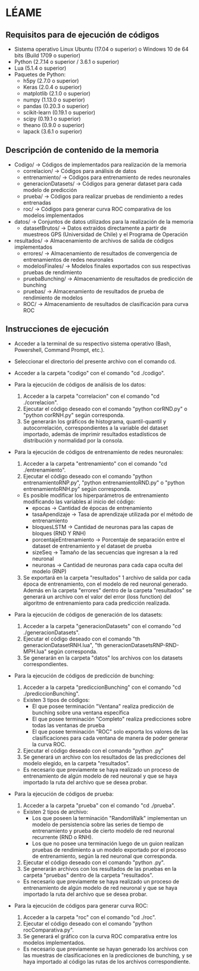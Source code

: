 ﻿LÉAME
======

Requisitos para de ejecución de códigos
---------------------------------------

+ Sistema operativo Linux Ubuntu (17.04 o superior) o Windows 10 de 64 bits (Build 1709 o superior)
+ Python (2.7.14 o superior / 3.6.1 o superior)
+ Lua (5.1.4 o superior)
+ Paquetes de Python:
	+ h5py (2.7.0 o superior)
	+ Keras (2.0.4 o superior)
	+ matplotlib (2.1.0 o superior)
	+ numpy (1.13.0 o superior)
	+ pandas (0.20.3 o superior)
	+ scikit-learn (0.19.1 o superior)
	+ scipy (0.19.1 o superior)
	+ theano (0.9.0 o superior)
	+ lapack (3.6.1 o superior)

Descripción de contenido de la memoria
------------------------------------------

+ Codigo/ -> Códigos de implementados para realización de la memoria
	+ correlacion/	-> Códigos para análisis de datos
	+ entrenamiento/	-> Códigos para entrenamiento de redes neuronales
	+ generacionDatasets/ -> Códigos para generar dataset para cada modelo de predicción
	+ prueba/	-> Códigos para realizar pruebas de rendimiento a redes entrenadas
	+ roc/	-> Códigos para generar curva ROC comparativa de los modelos implementados
+ datos/	-> Conjuntos de datos utilizados para la realización de la memoria
	+ datasetBrutos/	-> Datos extraídos directamente a partir de muestreos GPS (Universidad de Chile) y el Programa de Operación
+ resultados/	-> Almacenamiento de archivos de salida de códigos implementados
	+ errores/	-> Almacenamiento de resultados de convergencia de entrenamientos de redes neuronales
	+ modelosFinales/ -> Modelos finales exportados con sus respectivas pruebas de rendimiento
	+ pruebaBunching/ -> Almacenamiento de resultados de predicción de bunching
	+ pruebas/ -> Almacenamiento de resultados de prueba de rendimiento de modelos
	+ ROC/ -> Almacenamiento de resultados de clasificación para curva ROC

Instrucciones de ejecución
------------------------------

+ Acceder a la terminal de su respectivo sistema operativo (Bash, Powershell, Command Prompt, etc.).
+ Seleccionar el directorio del presente archivo con el comando cd.
+ Acceder a la carpeta "codigo" con el comando "cd ./codigo".
+ Para la ejecución de códigos de análisis de los datos:

	1. Acceder a la carpeta "correlacion" con el comando "cd ./correlacion".
	2. Ejecutar el código deseado con el comando "python corRND.py" o "python corRNH.py" según corresponda.
	3. Se generarán los gráficos de histograma, quantil-quantil y autocorrelación, correspondientes a la variable del dataset importado, además de imprimir resultados estadísticos de distribución y normalidad por la consola.

+ Para la ejecución de códigos de entrenamiento de redes neuronales:

	1. Acceder a la carpeta "entrenamiento" con el comando "cd ./entrenamiento".
	2. Ejecutar el código deseado con el comando "python entrenamientoRNP.py", "python entrenamientoRND.py" o "python entrenamientoRNH.py" según corresponda.

	*  Es posible modificar los hiperparámetros de entrenamiento modificando las variables al inicio del código:
		- epocas -> Cantidad de épocas de entrenamiento
		- tasaApendizaje -> Tasa de aprendizaje utilizada por el método de entrenamiento
		- bloquesLSTM -> Cantidad de neuronas para las capas de bloques  (RND Y RNH)
		- porcentajeEntrenamiento -> Porcentaje de separación entre el dataset de entrenamiento y el dataset de prueba
		- sizeSeq -> Tamaño de las secuencias que ingresan a la red neuronal
		- neuronas -> Cantidad de neuronas para cada capa oculta del modelo (RNP)
	
	3. Se exportará en la carpeta "resultados" 1 archivo de salida por cada época de entrenamiento, con el modelo de red neuronal generado. Además en la carpeta "errores" dentro de la carpeta "resultados" se generará un archivo con el valor del error (loss function) del algoritmo de entrenamiento para cada predicción realizada.

+ Para la ejecución de códigos de generación de los datasets:

	1. Acceder a la carpeta "generacionDatasets" con el comando "cd ./generacionDatasets".
	2. Ejecutar el código deseado con el comando "th generacionDatasetRNH.lua", "th generacionDatasetsRNP-RND-MPH.lua" según corresponda. 
	3. Se generarán en la carpeta "datos" los archivos con los datasets correspondientes.

+ Para la ejecución de códigos de predicción de bunching:

	1. Acceder a la carpeta "prediccionBunching" con el comando "cd ./prediccionBunching".

	* Existen 3 tipos de códigos:
		- El que posee terminación "Ventana" realiza predicción de bunching sobre una ventana específica
		- El que posee terminación "Completo" realiza predicciones sobre todas las ventanas de prueba
		- El que posee terminación "ROC" solo exporta los valores de las clasificaciones para cada ventana de manera de poder generar la curva ROC.
	
	2. Ejecutar el código deseado con el comando "python <Nombre del archivo>.py"
	3. Se generará un archivo con los resultados de las predicciones del modelo elegido, en la carpeta "resultados".  
	* Es necesario que previamente se haya realizado un proceso de entrenamiento de algún modelo de red neuronal y que se haya importado la ruta del archivo que se desea probar.

+ Para la ejecución de códigos de prueba:

	1. Acceder a la carpeta "prueba" con el comando "cd ./prueba".
	*	Existen 2 tipos de archivo:
		- Los que poseen la terminación "RandomWalk" implementan un modelo de persistencia sobre las series de tiempo de entrenamiento y prueba de cierto modelo de red neuronal recurrente (RND o RNH).
		- Los que no posee una terminación luego de un guion realizan pruebas de rendimiento a un modelo exportado por el proceso de entrenamiento, según la red neuronal que corresponda. 
	2. Ejecutar el código deseado con el comando "python <Nombre del archivo>.py".
	3. Se generarán archivos con los resultados de las pruebas en la carpeta "pruebas" dentro de la carpeta "resultados".
	* Es necesario que previamente se haya realizado un proceso de entrenamiento de algún modelo de red neuronal y que se haya importado la ruta del archivo que se desea probar.

+ Para la ejecución de códigos para generar curva ROC: 

	1. Acceder a la carpeta "roc" con el comando "cd ./roc".
	2. Ejecutar el código deseado con el comando "python rocComparativa.py".
	3. Se generará el gráfico con la curva ROC comparativa entre los modelos implementados.
	* Es necesario que previamente se hayan generado los archivos con las muestras de clasificaciones en la predicciones de bunching, y se haya importado al código las rutas de los archivos correspondiente.
